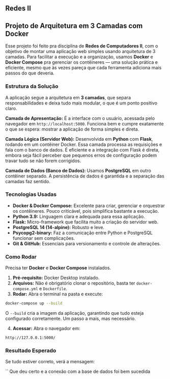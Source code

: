## Redes II


## Projeto de Arquitetura em 3 Camadas com Docker

Esse projeto foi feito pra disciplina de **Redes de Computadores II**, com o objetivo de montar uma aplicação web simples usando arquitetura de 3 camadas. Para facilitar a execução e a organização, usamos **Docker** e **Docker Compose** pra gerenciar os contêineres — uma solução prática e eficiente, mesmo que às vezes pareça que cada ferramenta adiciona mais passos do que deveria.

### Estrutura da Solução

A aplicação segue a arquitetura em **3 camadas**, que separa responsabilidades e deixa tudo mais modular, o que é um ponto positivo claro.

**Camada de Apresentação:** É a interface com o usuário, acessada pelo navegador em `http://localhost:5000`. Funciona bem e cumpre exatamente o que se espera: mostrar a aplicação de forma simples e direta.

**Camada Lógica (Servidor Web):** Desenvolvida em **Python** com **Flask**, rodando em um contêiner Docker. Essa camada processa as requisições e fala com o banco de dados. É eficiente e a integração com Flask é direta, embora seja fácil perceber que pequenos erros de configuração podem travar tudo se não forem corrigidos.

**Camada de Dados (Banco de Dados):** Usamos **PostgreSQL** em outro contêiner separado. A persistência de dados é garantida e a separação das camadas faz sentido.

### Tecnologias Usadas

* **Docker & Docker Compose:** Excelente para criar, gerenciar e orquestrar os contêineres. Pouco criticável, pois simplifica bastante a execução.
* **Python 3.9:** Linguagem clara e adequada para essa aplicação.
* **Flask:** Micro-framework que facilita muito a criação do servidor web.
* **PostgreSQL 14 (14-alpine):** Robusto e leve.
* **Psycopg2-binary:** Faz a comunicação entre Python e PostgreSQL funcionar sem complicações.
* **Git & GitHub:** Essenciais para versionamento e controle de alterações.

### Como Rodar

Precisa ter **Docker** e **Docker Compose** instalados.

1. **Pré-requisito:** Docker Desktop instalado.
2. **Arquivos:** Não é obrigatório clonar o repositório, basta ter `docker-compose.yml` e `Dockerfile`.
3. **Rodar:** Abra o terminal na pasta e execute:

```bash
docker-compose up --build
```

O `--build` cria a imagem da aplicação, garantindo que tudo esteja configurado corretamente. Um passo a mais, mas necessário.

4. **Acessar:** Abra o navegador em:

```
http://127.0.0.1:5000/
```

### Resultado Esperado

Se tudo estiver correto, verá a mensagem:

``
Que deu certo e a conexão com a base de dados foi bem sucedida 




